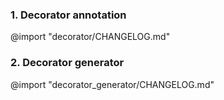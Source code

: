 ### 1. Decorator annotation

@import "decorator/CHANGELOG.md"

### 2. Decorator generator

@import "decorator_generator/CHANGELOG.md"
